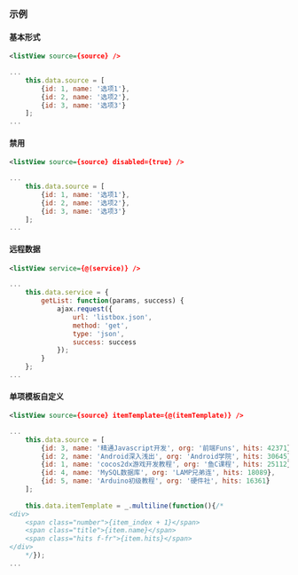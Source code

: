 ### 示例
#### 基本形式

<div id="j-example1"></div>

```xml
<listView source={source} />
```

```javascript
...
    this.data.source = [
        {id: 1, name: '选项1'},
        {id: 2, name: '选项2'},
        {id: 3, name: '选项3'}
    ];
...
```

#### 禁用

<div id="j-example2"></div>

```xml
<listView source={source} disabled={true} />
```

```javascript
...
    this.data.source = [
        {id: 1, name: '选项1'},
        {id: 2, name: '选项2'},
        {id: 3, name: '选项3'}
    ];
...
```

#### 远程数据

<div id="j-example3"></div>

```xml
<listView service={@(service)} />
```

```javascript
...
    this.data.service = {
        getList: function(params, success) {
            ajax.request({
                url: 'listbox.json',
                method: 'get',
                type: 'json',
                success: success
            });
        }
    };
...
```

#### 单项模板自定义

<div id="j-example4"></div>

```xml
<listView source={source} itemTemplate={@(itemTemplate)} />
```

```javascript
...
    this.data.source = [
        {id: 3, name: '精通Javascript开发', org: '前端Funs', hits: 42371},
        {id: 2, name: 'Android深入浅出', org: 'Android学院', hits: 30645},
        {id: 1, name: 'cocos2dx游戏开发教程', org: '鱼C课程', hits: 25112},
        {id: 4, name: 'MySQL数据库', org: 'LAMP兄弟连', hits: 18089},
        {id: 5, name: 'Arduino初级教程', org: '硬件社', hits: 16361}
    ];
    
    this.data.itemTemplate = _.multiline(function(){/*
<div>
    <span class="number">{item_index + 1}</span>
    <span class="title">{item.name}</span>
    <span class="hits f-fr">{item.hits}</span>
</div>
    */});
...
```

